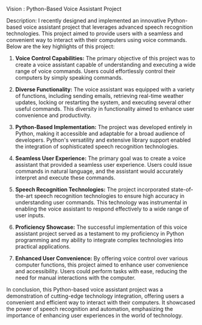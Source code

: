 Vision : Python-Based Voice Assistant Project

Description:
I recently designed and implemented an innovative Python-based voice assistant project that leverages advanced speech recognition technologies. This project aimed to provide users with a seamless and convenient way to interact with their computers using voice commands. Below are the key highlights of this project:

1. **Voice Control Capabilities:** The primary objective of this project was to create a voice assistant capable of understanding and executing a wide range of voice commands. Users could effortlessly control their computers by simply speaking commands.

2. **Diverse Functionality:** The voice assistant was equipped with a variety of functions, including sending emails, retrieving real-time weather updates, locking or restarting the system, and executing several other useful commands. This diversity in functionality aimed to enhance user convenience and productivity.

3. **Python-Based Implementation:** The project was developed entirely in Python, making it accessible and adaptable for a broad audience of developers. Python's versatility and extensive library support enabled the integration of sophisticated speech recognition technologies.

4. **Seamless User Experience:** The primary goal was to create a voice assistant that provided a seamless user experience. Users could issue commands in natural language, and the assistant would accurately interpret and execute these commands.

5. **Speech Recognition Technologies:** The project incorporated state-of-the-art speech recognition technologies to ensure high accuracy in understanding user commands. This technology was instrumental in enabling the voice assistant to respond effectively to a wide range of user inputs.

6. **Proficiency Showcase:** The successful implementation of this voice assistant project served as a testament to my proficiency in Python programming and my ability to integrate complex technologies into practical applications.

7. **Enhanced User Convenience:** By offering voice control over various computer functions, this project aimed to enhance user convenience and accessibility. Users could perform tasks with ease, reducing the need for manual interactions with the computer.

In conclusion, this Python-based voice assistant project was a demonstration of cutting-edge technology integration, offering users a convenient and efficient way to interact with their computers. It showcased the power of speech recognition and automation, emphasizing the importance of enhancing user experiences in the world of technology.
